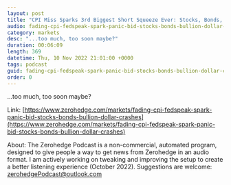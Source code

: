 ```yaml
---
layout: post
title: "CPI Miss Sparks 3rd Biggest Short Squeeze Ever: Stocks, Bonds, Gold Soar As Dollar Crashes"
audio: fading-cpi-fedspeak-spark-panic-bid-stocks-bonds-bullion-dollar-crashes-0
category: markets
desc: "...too much, too soon maybe?"
duration: 00:06:09
length: 369
datetime: Thu, 10 Nov 2022 21:01:00 +0000
tags: podcast
guid: fading-cpi-fedspeak-spark-panic-bid-stocks-bonds-bullion-dollar-crashes-0
order: 0
---
```

...too much, too soon maybe?

Link: [https://www.zerohedge.com/markets/fading-cpi-fedspeak-spark-panic-bid-stocks-bonds-bullion-dollar-crashes](https://www.zerohedge.com/markets/fading-cpi-fedspeak-spark-panic-bid-stocks-bonds-bullion-dollar-crashes)

About: The Zerohedge Podcast is a non-commercial, automated program, designed to give people a way to get news from Zerohedge in an audio format.  I am actively working on tweaking and improving the setup to create a better listening experience (October 2022).  Suggestions are welcome: [zerohedgePodcast@outlook.com](mailto:zerohedgePodcast@outlook.com)
